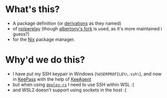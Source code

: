 # What's this?
* A package definition (or [derivations](https://nixos.org/manual/nix/stable/language/derivations.html) as they named)
* of [npiperelay](https://github.com/jstarks/npiperelay) (though [albertony's fork](https://github.com/albertony/npiperelay) is used, as it's more maintained i guess?)
* for the [Nix](https://github.com/NixOS/nixpkgs) package manager.

# Why'd we do this?
* I have put my SSH keypair in Windows (`%USERPROFILE%\.ssh\`), and now in [KeePass](https://keepass.info) with the help of [KeeAgent](https://github.com/dlech/KeeAgent)
* but when using [`deploy-rs`](https://github.com/serokell/deploy-rs) I need to use SSH within WSL :(
* and WSL2 doesn't support using sockets in the host :(
